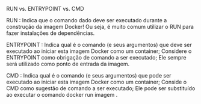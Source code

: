 RUN vs. ENTRYPOINT vs. CMD

RUN <comando> <argumento1> <argumento2> <argumentoN>:
Indica que o comando dado deve ser executado durante a construção da imagem Docker!
Ou seja, é muito comum utilizar o RUN para fazer instalações de dependências.

ENTRYPOINT <comando> <argumento1> <argumento2> <argumentoN>:
Indica qual é o comando (e seus argumentos) que deve ser executado ao iniciar esta imagem Docker como um container;
Considere o ENTRYPOINT como obrigação de comando a ser executado;
Ele sempre será utilizado como ponto de entrada da imagem.

CMD <comando> <argumento1> <argumento2> <argumentoN>:
Indica qual é o comando (e seus argumentos) que pode ser executado ao iniciar esta imagem Docker como um container;
Conside o CMD como sugestão de comando a ser executado;
Ele pode ser substituído ao executar o comando docker run imagem <comando> <argumento1>.
